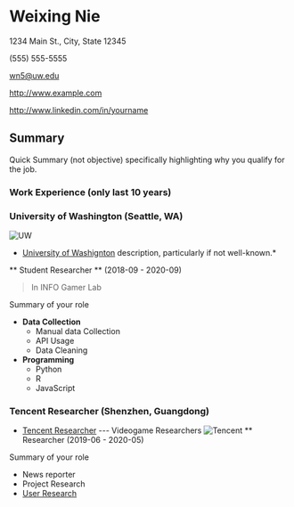 # Weixing Nie

1234 Main St., City, State 12345

(555) 555-5555

wn5@uw.edu

http://www.example.com

http://www.linkedin.com/in/yourname

## Summary

Quick Summary (not objective) specifically highlighting why you qualify for the job.

### Work Experience (only last 10 years)

### University of Washington (Seattle, WA)
![UW](https://s3-us-west-2.amazonaws.com/uw-s3-cdn/wp-content/uploads/sites/6/2019/09/16102313/aerial-quad-TILE.jpg)

* [University of Washignton](https://www.washington.edu/) description, particularly if not well-known.*

** Student Researcher ** (2018-09 - 2020-09)
> In INFO Gamer Lab

Summary of your role
- **Data Collection**
   * Manual data Collection
   * API Usage
   * Data Cleaning
- **Programming**
  * Python
  * R
  * JavaScript

### Tencent Researcher (Shenzhen, Guangdong)
* [Tencent Researcher](https://gouhuo.qq.com/content/detail/0_20190921161937_mKrMteSBF) --- Videogame Researchers
![Tencent](https://www.cryptonewsz.com/wp-content/uploads/2019/12/Tencent-plans-to-create-digital-currency-research-team.png)
** Researcher (2019-06 - 2020-05)

Summary of your role
- News reporter
- Project Research
- [User Research](https://en.wikipedia.org/wiki/User_research)
